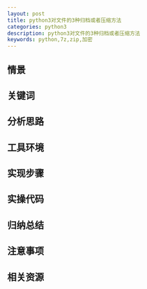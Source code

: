 ```yaml
---
layout: post
title: python3对文件的3种归档或者压缩方法
categories: python3
description: python3对文件的3种归档或者压缩方法
keywords: python,7z,zip,加密
---
```


## 情景

## 关键词

## 分析思路

## 工具环境

## 实现步骤

## 实操代码

## 归纳总结

## 注意事项

## 相关资源
